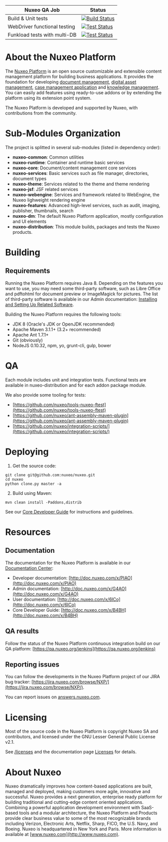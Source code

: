 
| Nuxeo QA Job | Status | 
|-----|--------|
| Build & Unit tests | [![Build Status](https://qa.nuxeo.org/jenkins/buildStatus/icon?job=master/nuxeo-master)](https://qa.nuxeo.org/jenkins/job/master/job/nuxeo-master)|
| WebDriver functional testing | [![Test Status](https://qa.nuxeo.org/jenkins/buildStatus/icon?job=master/FT-nuxeo-master-webdriver-cap-tomcat)](https://qa.nuxeo.org/jenkins/job/master/job/FT-nuxeo-master-webdriver-cap-tomcat)
|Funkload tests with multi-DB |[![Test Status](https://qa.nuxeo.org/jenkins/buildStatus/icon?job=master/FT-nuxeo-master-funkload-cap-tomcat-multidb)](https://qa.nuxeo.org/jenkins/job/master/job/FT-nuxeo-master-funkload-cap-tomcat-multidb)


# About the Nuxeo Platform


The [Nuxeo Platform](http://www.nuxeo.com/products/content-management-platform/) is an open source customizable and extensible content management platform for building business applications. It provides the foundation for developing [document management](http://www.nuxeo.com/solutions/document-management/), [digital asset management](http://www.nuxeo.com/solutions/digital-asset-management/), [case management application](http://www.nuxeo.com/solutions/case-management/) and [knowledge management](http://www.nuxeo.com/solutions/advanced-knowledge-base/). You can easily add features using ready-to-use addons or by extending the platform using its extension point system.

The Nuxeo Platform is developed and supported by Nuxeo, with contributions from the community.

# Sub-Modules Organization

The project is splitted in several sub-modules (listed in dependency order):

* **nuxeo-common**:
Common utilities
* **nuxeo-runtime**:
Container and runtime basic services
* **nuxeo-core**:
Document/content management core services
* **nuxeo-services**:
Basic services such as file manager, directories, document types
* **nuxeo-theme**:
Services related to the theme and theme rendering
* **nuxeo-jsf**:
JSF related services
* **nuxeo-webengine**:
Services and framework related to WebEngine, the Nuxeo lighweight rendering engine
* **nuxeo-features**:
Advanced high-level services, such as audit, imaging, publisher, thumbnails, search
* **nuxeo-dm**:
The default Nuxeo Platform application, mostly configuration and UI elements
* **nuxeo-distribution**:
This module builds, packages and tests the Nuxeo products.

# Building

## Requirements

Running the Nuxeo Platform requires Java 8.
Depending on the features you want to use, you may need some third-party software, such as Libre Office and pdftohtml for document preview or ImageMagick for pictures. The list of third-party software is available in our Admin documentation: [Installing and Setting Up Related Software](http://doc.nuxeo.com/x/zgJc).

Building the Nuxeo Platform requires the following tools:

* JDK 8 (Oracle's JDK or OpenJDK recommended)
* Apache Maven 3.1.1+ (3.2+ recommended)
* Apache Ant 1.7.1+
* Git (obviously)
* NodeJS 0.10.32, npm, yo, grunt-cli, gulp, bower

# QA

Each module includes unit and integration tests. Functional tests are available in nuxeo-distribution and for each addon package module.

We also provide some tooling for tests:

* [https://github.com/nuxeo/tools-nuxeo-ftest](https://github.com/nuxeo/tools-nuxeo-ftest)
* [https://github.com/nuxeo/ant-assembly-maven-plugin](https://github.com/nuxeo/ant-assembly-maven-plugin)
* [https://github.com/nuxeo/integration-scripts/](https://github.com/nuxeo/integration-scripts/)

# Deploying

1. Get the source code:
```
git clone git@github.com:nuxeo/nuxeo.git
cd nuxeo
python clone.py master -a
```
2. Build using Maven:
```
mvn clean install -Paddons,distrib
```

See our [Core Developer Guide](http://doc.nuxeo.com/x/B4BH) for instructions and guidelines.

# Resources

## Documentation

The documentation for the Nuxeo Platform is available in our [Documentation Center](http://doc.nuxeo.com):

* Developer documentation: [http://doc.nuxeo.com/x/PIAO](http://doc.nuxeo.com/x/PIAO)
* Admin documentation: [http://doc.nuxeo.com/x/G4AO](http://doc.nuxeo.com/x/G4AO)
* User documentation: [http://doc.nuxeo.com/x/6ICo](http://doc.nuxeo.com/x/6ICo)
* Core Developer Guide: [http://doc.nuxeo.com/x/B4BH](http://doc.nuxeo.com/x/B4BH)

## QA results

Follow the status of the Nuxeo Platform continuous integration build on our QA platform: [https://qa.nuxeo.org/jenkins](https://qa.nuxeo.org/jenkins)

## Reporting issues

You can follow the developments in the Nuxeo Platform project of our JIRA bug tracker: [https://jira.nuxeo.com/browse/NXP/](https://jira.nuxeo.com/browse/NXP/).

You can report issues on [answers.nuxeo.com](http://answers.nuxeo.com).

# Licensing

Most of the source code in the Nuxeo Platform is copyright Nuxeo SA and
contributors, and licensed under the GNU Lesser General Public License v2.1.

See [/licenses](/licenses) and the documentation page [Licenses](http://doc.nuxeo.com/x/gIK7) for details.

# About Nuxeo

Nuxeo dramatically improves how content-based applications are built, managed and deployed, making customers more agile, innovative and successful. Nuxeo provides a next generation, enterprise ready platform for building traditional and cutting-edge content oriented applications. Combining a powerful application development environment with SaaS-based tools and a modular architecture, the Nuxeo Platform and Products provide clear business value to some of the most recognizable brands including Verizon, Electronic Arts, Netflix, Sharp, FICO, the U.S. Navy, and Boeing. Nuxeo is headquartered in New York and Paris. More information is available at [www.nuxeo.com](http://www.nuxeo.com).

